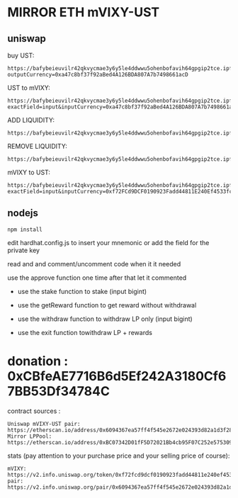 # MIRROR ETH mVIXY-UST

## uniswap
buy UST: 
```
https://bafybeieuvilr42qkvycmae3y6y5le4ddwwu5ohenbofavih64gpgip2tce.ipfs.dweb.link/#/swap?outputCurrency=0xa47c8bf37f92aBed4A126BDA807A7b7498661acD
```
UST to mVIXY: 
```
https://bafybeieuvilr42qkvycmae3y6y5le4ddwwu5ohenbofavih64gpgip2tce.ipfs.dweb.link/#/swap?exactField=input&inputCurrency=0xa47c8bf37f92aBed4A126BDA807A7b7498661acD&outputCurrency=0xf72FCd9DCF0190923Fadd44811E240Ef4533fc86
```
ADD LIQUIDITY: 
```
https://bafybeieuvilr42qkvycmae3y6y5le4ddwwu5ohenbofavih64gpgip2tce.ipfs.dweb.link/#/add/v2/0xf72FCd9DCF0190923Fadd44811E240Ef4533fc86/0xa47c8bf37f92aBed4A126BDA807A7b7498661acD
```
REMOVE LIQUIDITY: 
```
https://bafybeieuvilr42qkvycmae3y6y5le4ddwwu5ohenbofavih64gpgip2tce.ipfs.dweb.link/#/remove/v2/0xf72FCd9DCF0190923Fadd44811E240Ef4533fc86/0xa47c8bf37f92aBed4A126BDA807A7b7498661acD
```
mVIXY to UST: 
```
https://bafybeieuvilr42qkvycmae3y6y5le4ddwwu5ohenbofavih64gpgip2tce.ipfs.dweb.link/#/swap?exactField=input&inputCurrency=0xf72FCd9DCF0190923Fadd44811E240Ef4533fc86&outputCurrency=0xa47c8bf37f92aBed4A126BDA807A7b7498661acD
```

## nodejs
```
npm install
```
edit hardhat.config.js to insert your mnemonic or add the field for the private key

read and and comment/uncomment code when it it needed

use the approve function one time after that let it commented

- use the stake function to stake (input bigint)

- use the getReward function to get reward without withdrawal

- use the withdraw function to withdraw LP only (input bigint)

- use the exit function towithdraw LP + rewards


# donation : 0xCBfeAE7716B6d5Ef242A3180Cf67BB53Df34784C

contract sources :
```
Uniswap mVIXY-UST pair: https://etherscan.io/address/0x6094367ea57ff4f545e2672e024393d82a1d3f28#code
Mirror LPPool: https://etherscan.io/address/0xBC07342D01fF5D72021Bb4cb95F07C252e575309#code
```

stats (pay attention to your purchase price and your selling price of course):
```
mVIXY: https://v2.info.uniswap.org/token/0xf72fcd9dcf0190923fadd44811e240ef4533fc86
pair: https://v2.info.uniswap.org/pair/0x6094367ea57ff4f545e2672e024393d82a1d3f28
```
